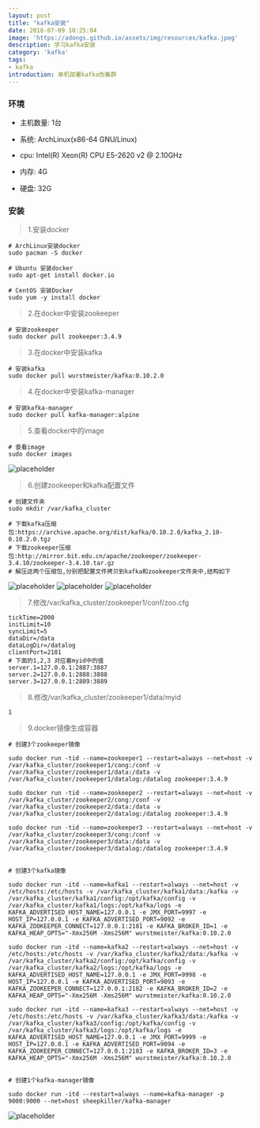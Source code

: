 ```yaml
---
layout: post
title: "kafka安装"
date: 2018-07-09 10:25:04
image: 'https://adongs.github.io/assets/img/resources/kafka.jpeg'
description: 学习kafka安装
category: 'kafka'
tags:
- kafka
introduction: 单机部署kafka伪集群
---
```



### 环境

- 主机数量: 1台

- 系统: ArchLinux(x86-64 GNU/Linux)

- cpu: Intel(R) Xeon(R) CPU E5-2620 v2 @ 2.10GHz

- 内存: 4G

- 硬盘: 32G

### 安装

> 1.安装docker

```shell
# ArchLinux安装docker
sudo pacman -S docker

# Ubuntu 安装docker
sudo apt-get install docker.io

# CentOS 安装Docker
sudo yum -y install docker
```

> 2.在docker中安装zookeeper

```shell
# 安装zookeeper
sudo docker pull zookeeper:3.4.9
```

> 3.在docker中安装kafka

```shell
# 安装kafka
sudo docker pull wurstmeister/kafka:0.10.2.0

```

> 4.在docker中安装kafka-manager

```shell
# 安装kafka-manager
sudo docker pull kafka-manager:alpine
```

> 5.查看docker中的image

```shell
# 查看image
sudo docker images
```
![placeholder](https://adongs.github.io/assets/img/blog/kafka/1.png "kafka")

> 6.创建zookeeper和kafka配置文件

```shell
# 创建文件夹
sudo mkdir /var/kafka_cluster

# 下载kafka压缩包:https://archive.apache.org/dist/kafka/0.10.2.0/kafka_2.10-0.10.2.0.tgz
# 下载zookeeper压缩包:http://mirror.bit.edu.cn/apache/zookeeper/zookeeper-3.4.10/zookeeper-3.4.10.tar.gz
# 解压这两个压缩包,分别把配置文件拷贝到kafka和zookeeper文件夹中,结构如下
```
![placeholder](https://adongs.github.io/assets/img/blog/kafka/5.png "kafka")
![placeholder](https://adongs.github.io/assets/img/blog/kafka/3.png "kafka")
![placeholder](https://adongs.github.io/assets/img/blog/kafka/4.png "kafka")



> 7.修改/var/kafka_cluster/zookeeper1/conf/zoo.cfg

```
tickTime=2000
initLimit=10
syncLimit=5
dataDir=/data
dataLogDir=/datalog
clientPort=2181
# 下面的1,2,3 对应着myid中的值
server.1=127.0.0.1:2887:3887 
server.2=127.0.0.1:2888:3888
server.3=127.0.0.1:2889:3889
```

> 8.修改/var/kafka_cluster/zookeeper1/data/myid

```
1
```

> 9.docker镜像生成容器

```shell
# 创建3个zookeeper镜像

sudo docker run -tid --name=zookeeper1 --restart=always --net=host -v /var/kafka_cluster/zookeeper1/cong:/conf -v /var/kafka_cluster/zookeeper1/data:/data -v /var/kafka_cluster/zookeeper1/datalog:/datalog zookeeper:3.4.9

sudo docker run -tid --name=zookeeper2 --restart=always --net=host -v /var/kafka_cluster/zookeeper2/cong:/conf -v /var/kafka_cluster/zookeeper2/data:/data -v /var/kafka_cluster/zookeeper2/datalog:/datalog zookeeper:3.4.9

sudo docker run -tid --name=zookeeper3 --restart=always --net=host -v /var/kafka_cluster/zookeeper3/cong:/conf -v /var/kafka_cluster/zookeeper3/data:/data -v /var/kafka_cluster/zookeeper3/datalog:/datalog zookeeper:3.4.9


# 创建3个kafka镜像

sudo docker run -itd --name=kafka1 --restart=always --net=host -v /etc/hosts:/etc/hosts -v /var/kafka_cluster/kafka1/data:/kafka -v /var/kafka_cluster/kafka1/config:/opt/kafka/config -v /var/kafka_cluster/kafka1/logs:/opt/kafka/logs -e KAFKA_ADVERTISED_HOST_NAME=127.0.0.1 -e JMX_PORT=9997 -e HOST_IP=127.0.0.1 -e KAFKA_ADVERTISED_PORT=9092 -e KAFKA_ZOOKEEPER_CONNECT=127.0.0.1:2181 -e KAFKA_BROKER_ID=1 -e KAFKA_HEAP_OPTS="-Xmx256M -Xms256M" wurstmeister/kafka:0.10.2.0

sudo docker run -itd --name=kafka2 --restart=always --net=host -v /etc/hosts:/etc/hosts -v /var/kafka_cluster/kafka2/data:/kafka -v /var/kafka_cluster/kafka2/config:/opt/kafka/config -v /var/kafka_cluster/kafka2/logs:/opt/kafka/logs -e KAFKA_ADVERTISED_HOST_NAME=127.0.0.1 -e JMX_PORT=9998 -e HOST_IP=127.0.0.1 -e KAFKA_ADVERTISED_PORT=9093 -e KAFKA_ZOOKEEPER_CONNECT=127.0.0.1:2182 -e KAFKA_BROKER_ID=2 -e KAFKA_HEAP_OPTS="-Xmx256M -Xms256M" wurstmeister/kafka:0.10.2.0

sudo docker run -itd --name=kafka3 --restart=always --net=host -v /etc/hosts:/etc/hosts -v /var/kafka_cluster/kafka3/data:/kafka -v /var/kafka_cluster/kafka3/config:/opt/kafka/config -v /var/kafka_cluster/kafka3/logs:/opt/kafka/logs -e KAFKA_ADVERTISED_HOST_NAME=127.0.0.1 -e JMX_PORT=9999 -e HOST_IP=127.0.0.1 -e KAFKA_ADVERTISED_PORT=9094 -e KAFKA_ZOOKEEPER_CONNECT=127.0.0.1:2183 -e KAFKA_BROKER_ID=3 -e KAFKA_HEAP_OPTS="-Xmx256M -Xms256M" wurstmeister/kafka:0.10.2.0


# 创建1个kafka-manager镜像

sudo docker run -itd --restart=always --name=kafka-manager -p 9000:9000 --net=host sheepkiller/kafka-manager

```
![placeholder](https://adongs.github.io/assets/img/blog/kafka/2.png "kafka")
























